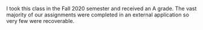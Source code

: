 I took this class in the Fall 2020 semester and received an A grade. The vast majority of our assignments were completed in an external application so very few were recoverable.
